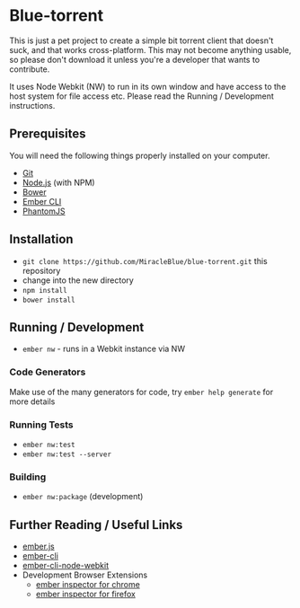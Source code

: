 # Blue-torrent

This is just a pet project to create a simple bit torrent client that doesn't suck, and that works cross-platform.
This may not become anything usable, so please don't download it unless you're a developer that wants to contribute.

It uses Node Webkit (NW) to run in its own window and have access to the host system for file access etc.  Please read
the Running / Development instructions.

## Prerequisites

You will need the following things properly installed on your computer.

* [Git](http://git-scm.com/)
* [Node.js](http://nodejs.org/) (with NPM)
* [Bower](http://bower.io/)
* [Ember CLI](http://www.ember-cli.com/)
* [PhantomJS](http://phantomjs.org/)

## Installation

* `git clone https://github.com/MiracleBlue/blue-torrent.git` this repository
* change into the new directory
* `npm install`
* `bower install`

## Running / Development

* `ember nw` - runs in a Webkit instance via NW

### Code Generators

Make use of the many generators for code, try `ember help generate` for more details

### Running Tests

* `ember nw:test`
* `ember nw:test --server`

### Building

* `ember nw:package` (development)

## Further Reading / Useful Links

* [ember.js](http://emberjs.com/)
* [ember-cli](http://www.ember-cli.com/)
* [ember-cli-node-webkit](https://github.com/brzpegasus/ember-cli-nwjs)
* Development Browser Extensions
  * [ember inspector for chrome](https://chrome.google.com/webstore/detail/ember-inspector/bmdblncegkenkacieihfhpjfppoconhi)
  * [ember inspector for firefox](https://addons.mozilla.org/en-US/firefox/addon/ember-inspector/)

